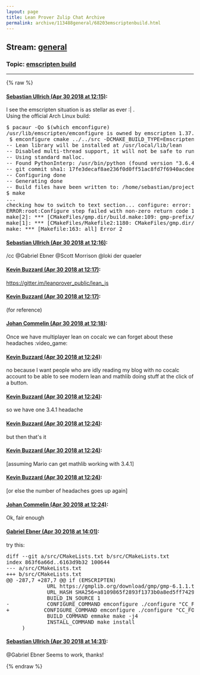 ```yaml
---
layout: page
title: Lean Prover Zulip Chat Archive 
permalink: archive/113488general/68203emscriptenbuild.html
---
```


## Stream: [general](index.html)
### Topic: [emscripten build](68203emscriptenbuild.html)

---


{% raw %}
#### [ Sebastian Ullrich (Apr 30 2018 at 12:15)](https://leanprover.zulipchat.com/#narrow/stream/113488-general/topic/emscripten%20build/near/125887589):
<p>I see the emscripten situation is as stellar as ever :| .<br>
Using the official Arch Linux build:</p>
<div class="codehilite"><pre><span></span>$ pacaur -Qo $(which emconfigure)
/usr/lib/emscripten/emconfigure is owned by emscripten 1.37.36-1
 $ emconfigure cmake ../../src -DCMAKE_BUILD_TYPE=Emscripten
-- Lean library will be installed at /usr/local/lib/lean
-- Disabled multi-thread support, it will not be safe to run multiple threads in parallel
-- Using standard malloc.
-- Found PythonInterp: /usr/bin/python (found version &quot;3.6.4&quot;)
-- git commit sha1: 17fe3decaf8ae236f0d0ff51ac8fd7f6940acdee
-- Configuring done
-- Generating done
-- Build files have been written to: /home/sebastian/projects/lean/build/emscripten
$ make
...
checking how to switch to text section... configure: error: Cannot determine text section directive
ERROR:root:Configure step failed with non-zero return code 1! Command line: [&#39;./configure&#39;, &#39;CC_FOR_BUILD=gcc&#39;, &#39;CFLAGS=-m32 -DPIC -Oz -O3&#39;, &#39;--host=x86_64-pc-linux-gnu&#39;, &#39;--build=i686-pc-linux-gnu&#39;, &#39;--disable-assembly&#39;, &#39;--prefix=/home/sebastian/projects/lean/build/emscripten/gmp-root&#39;] at /home/sebastian/projects/lean/build/emscripten/gmp-prefix/src/gmp
make[2]: *** [CMakeFiles/gmp.dir/build.make:109: gmp-prefix/src/gmp-stamp/gmp-configure] Error 1
make[1]: *** [CMakeFiles/Makefile2:1180: CMakeFiles/gmp.dir/all] Error 2
make: *** [Makefile:163: all] Error 2
</pre></div>

#### [ Sebastian Ullrich (Apr 30 2018 at 12:16)](https://leanprover.zulipchat.com/#narrow/stream/113488-general/topic/emscripten%20build/near/125887631):
<p>/cc <span class="user-mention" data-user-id="110043">@Gabriel Ebner</span> <span class="user-mention" data-user-id="110524">@Scott Morrison</span> <span class="user-mention" data-user-id="110066">@loki der quaeler</span></p>

#### [ Kevin Buzzard (Apr 30 2018 at 12:17)](https://leanprover.zulipchat.com/#narrow/stream/113488-general/topic/emscripten%20build/near/125887638):
<p><a href="https://gitter.im/leanprover_public/lean_js" target="_blank" title="https://gitter.im/leanprover_public/lean_js">https://gitter.im/leanprover_public/lean_js</a></p>

#### [ Kevin Buzzard (Apr 30 2018 at 12:17)](https://leanprover.zulipchat.com/#narrow/stream/113488-general/topic/emscripten%20build/near/125887639):
<p>(for reference)</p>

#### [ Johan Commelin (Apr 30 2018 at 12:18)](https://leanprover.zulipchat.com/#narrow/stream/113488-general/topic/emscripten%20build/near/125887687):
<p>Once we have multiplayer lean on cocalc we can forget about these headaches <span class="emoji emoji-1f3ae" title="video game">:video_game:</span></p>

#### [ Kevin Buzzard (Apr 30 2018 at 12:24)](https://leanprover.zulipchat.com/#narrow/stream/113488-general/topic/emscripten%20build/near/125887852):
<p>no because I want people who are idly reading my blog with no cocalc account to be able to see modern lean and mathlib doing stuff at the click of a button.</p>

#### [ Kevin Buzzard (Apr 30 2018 at 12:24)](https://leanprover.zulipchat.com/#narrow/stream/113488-general/topic/emscripten%20build/near/125887854):
<p>so we have one 3.4.1 headache</p>

#### [ Kevin Buzzard (Apr 30 2018 at 12:24)](https://leanprover.zulipchat.com/#narrow/stream/113488-general/topic/emscripten%20build/near/125887855):
<p>but then that's it</p>

#### [ Kevin Buzzard (Apr 30 2018 at 12:24)](https://leanprover.zulipchat.com/#narrow/stream/113488-general/topic/emscripten%20build/near/125887857):
<p>[assuming Mario can get mathlib working with 3.4.1]</p>

#### [ Kevin Buzzard (Apr 30 2018 at 12:24)](https://leanprover.zulipchat.com/#narrow/stream/113488-general/topic/emscripten%20build/near/125887859):
<p>[or else the number of headaches goes up again]</p>

#### [ Johan Commelin (Apr 30 2018 at 12:24)](https://leanprover.zulipchat.com/#narrow/stream/113488-general/topic/emscripten%20build/near/125887860):
<p>Ok, fair enough</p>

#### [ Gabriel Ebner (Apr 30 2018 at 14:01)](https://leanprover.zulipchat.com/#narrow/stream/113488-general/topic/emscripten%20build/near/125890720):
<p>try this:</p>
<div class="codehilite"><pre><span></span><span class="gh">diff --git a/src/CMakeLists.txt b/src/CMakeLists.txt</span>
<span class="gh">index 863f6a66d..6163d9b32 100644</span>
<span class="gd">--- a/src/CMakeLists.txt</span>
<span class="gi">+++ b/src/CMakeLists.txt</span>
<span class="gu">@@ -287,7 +287,7 @@ if (EMSCRIPTEN)</span>
             URL https://gmplib.org/download/gmp/gmp-6.1.1.tar.bz2
             URL_HASH SHA256=a8109865f2893f1373b0a8ed5ff7429de8db696fc451b1036bd7bdf95bbeffd6
             BUILD_IN_SOURCE 1
<span class="gd">-            CONFIGURE_COMMAND emconfigure ./configure &quot;CC_FOR_BUILD=gcc&quot; &quot;CFLAGS=-m32 -DPIC ${CFLAGS_EMSCRIPTEN}&quot; --host=x86_64-pc-linux-gnu --build=i686-pc-linux-gnu --disable-assembly --prefix=${gmp_install_prefix}</span>
<span class="gi">+           CONFIGURE_COMMAND emconfigure ./configure &quot;CC_FOR_BUILD=gcc&quot; &quot;CCAS=gcc -c&quot; &quot;CFLAGS=-m32 -DPIC ${CFLAGS_EMSCRIPTEN}&quot; --host=x86_64-pc-linux-gnu --build=i686-pc-linux-gnu --disable-assembly --prefix=${gmp_install_prefix}</span>
             BUILD_COMMAND emmake make -j4
             INSTALL_COMMAND make install
     )
</pre></div>

#### [ Sebastian Ullrich (Apr 30 2018 at 14:31)](https://leanprover.zulipchat.com/#narrow/stream/113488-general/topic/emscripten%20build/near/125891597):
<p><span class="user-mention" data-user-id="110043">@Gabriel Ebner</span> Seems to work, thanks!</p>


{% endraw %}
